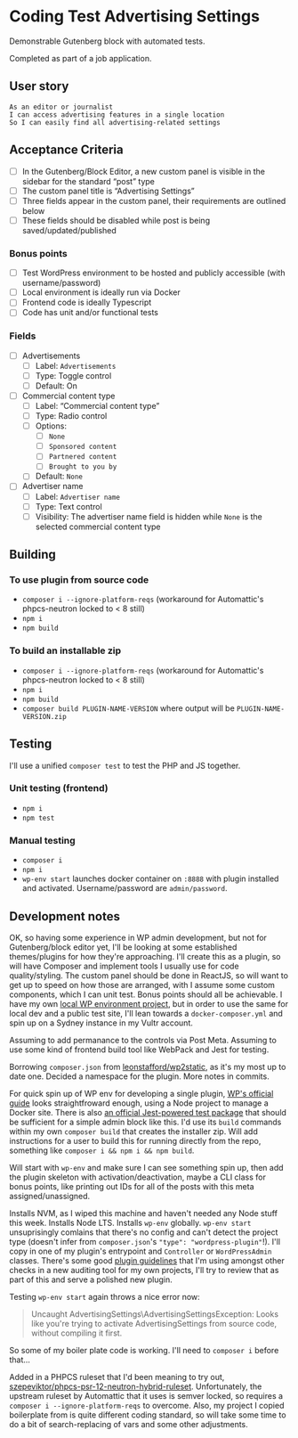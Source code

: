 # Coding Test Advertising Settings

Demonstrable Gutenberg block with automated tests.

Completed as part of a job application.

## User story

    As an editor or journalist
    I can access advertising features in a single location
    So I can easily find all advertising-related settings

## Acceptance Criteria


 - [ ] In the Gutenberg/Block Editor, a new custom panel is visible in the sidebar for the standard “post” type
 - [ ] The custom panel title is “Advertising Settings”
 - [ ] Three fields appear in the custom panel, their requirements are outlined below
 - [ ] These fields should be disabled while post is being saved/updated/published

### Bonus points

 - [ ] Test WordPress environment to be hosted and publicly accessible (with username/password)
 - [ ] Local environment is ideally run via Docker
 - [ ] Frontend code is ideally Typescript
 - [ ] Code has unit and/or functional tests

### Fields

 - [ ] Advertisements
   - [ ] Label: `Advertisements`
   - [ ] Type: Toggle control
   - [ ] Default: On

 - [ ] Commercial content type
   - [ ] Label: “Commercial content type”
   - [ ] Type: Radio control
   - [ ] Options: 
     - [ ] `None`     
     - [ ] `Sponsored content`
     - [ ] `Partnered content`
     - [ ] `Brought to you by`
   - [ ] Default: `None`

 - [ ] Advertiser name
   - [ ] Label: `Advertiser name`
   - [ ] Type: Text control
   - [ ] Visibility: The advertiser name field is hidden while `None` is the selected commercial content type

## Building

### To use plugin from source code

 - `composer i --ignore-platform-reqs` (workaround for Automattic's phpcs-neutron locked to < 8 still)
 - `npm i`
 - `npm build`

### To build an installable zip

 - `composer i --ignore-platform-reqs` (workaround for Automattic's phpcs-neutron locked to < 8 still)
 - `npm i`
 - `npm build`
 - `composer build PLUGIN-NAME-VERSION` where output will be `PLUGIN-NAME-VERSION.zip`

## Testing

I'll use a unified `composer test` to test the PHP and JS together.

### Unit testing (frontend)

 - `npm i`
 - `npm test`

### Manual testing

 - `composer i`
 - `npm i`
 - `wp-env start` launches docker container on `:8888` with plugin installed and activated. Username/password are `admin/password`.

## Development notes

OK, so having some experience in WP admin development, but not for Gutenberg/block editor yet, I'll be looking at some established themes/plugins for how they're approaching. I'll create this as a plugin, so will have Composer and implement tools I usually use for code quality/styling. The custom panel should be done in ReactJS, so will want to get up to speed on how those are arranged, with I assume some custom components, which I can unit test. Bonus points should all be achievable. I have my own [local WP environment project](https://lokl.dev), but in order to use the same for local dev and a public test site, I'll lean towards a `docker-composer.yml` and spin up on a Sydney instance in my Vultr account.

Assuming to add permanance to the controls via Post Meta. Assuming to use some kind of frontend build tool like WebPack and Jest for testing.

Borrowing `composer.json` from [leonstafford/wp2static](https://github.com/leonstafford), as it's my most up to date one. Decided a namespace for the plugin. More notes in commits.

For quick spin up of WP env for developing a single plugin, [WP's official guide](https://developer.wordpress.org/block-editor/tutorials/devenv/) looks straightfroward enough, using a Node project to manage a Docker site. There is also [an official Jest-powered test package](https://www.npmjs.com/package/@wordpress/scripts#test-unit-js) that should be sufficient for a simple admin block like this. I'd use its `build` commands within my own `composer build` that creates the installer zip. Will add instructions for a user to build this for running directly from the repo, something like `composer i && npm i && npm build`.

Will start with `wp-env` and make sure I can see something spin up, then add the plugin skeleton with activation/deactivation, maybe a CLI class for bonus points, like printing out IDs for all of the posts with this meta assigned/unassigned.

Installs NVM, as I wiped this machine and haven't needed any Node stuff this week. Installs Node LTS. Installs `wp-env` globally. `wp-env start` unsuprisingly comlains that there's no config and can't detect the project type (doesn't infer from `composer.json`'s `"type": "wordpress-plugin"`!). I'll copy in one of my plugin's entrypoint and `Controller` or `WordPressAdmin` classes. There's some good [plugin guidelines](https://github.com/szepeviktor/small-project) that I'm using amongst other checks in a new auditing tool for my own projects, I'll try to review that as part of this and serve a polished new plugin.

Testing `wp-env start` again throws a nice error now:

> Uncaught AdvertisingSettings\AdvertisingSettingsException: Looks like you're trying to activate AdvertisingSettings from source code, without compiling it first.

So some of my boiler plate code is working. I'll need to `composer i` before that...

Added in a PHPCS ruleset that I'd been meaning to try out, [szepeviktor/phpcs-psr-12-neutron-hybrid-ruleset](https://github.com/szepeviktor/phpcs-psr-12-neutron-hybrid-ruleset). Unfortunately, the upstream ruleset by Automattic that it uses is semver locked, so requires a `composer i --ignore-platform-reqs` to overcome. Also, my project I copied boilerplate from is quite different coding standard, so will take some time to do a bit of search-replacing of vars and some other adjustments.
